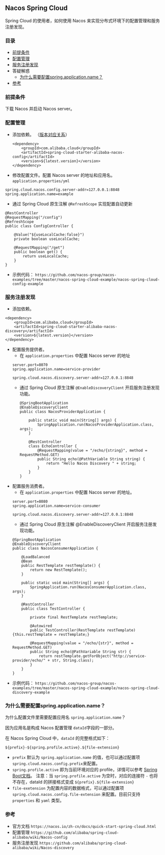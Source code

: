 ## Nacos Spring Cloud

Spring Cloud 的使用者，如何使用 Nacos 来实现分布式环境下的配置管理和服务注册发现。

### 目录
* [前提条件](#前提条件)
* [配置管理](#配置管理)
* [服务注册发现](#服务注册发现)
* 答疑解惑
    * [为什么需要配置spring.application.name？](#为什么需要配置spring.application.name？)
* [参考](#参考)


### 前提条件
下载 Nacos 并启动 Nacos server。

### 配置管理
* 添加依赖。 （[版本对应关系](../Spring/Spring-Cloud/Spring-Cloud-Version.md)）
    ```text
    <dependency>
        <groupId>com.alibaba.cloud</groupId>
        <artifactId>spring-cloud-starter-alibaba-nacos-config</artifactId>
        <version>${latest.version}</version>
    </dependency>
    ```
* 修改配置文件。配置 Nacos server 的地址和应用名。`application.properties/yml`
```text
spring.cloud.nacos.config.server-addr=127.0.0.1:8848
spring.application.name=example
```
* 通过 Spring Cloud 原生注解 `@RefreshScope` 实现配置自动更新
```text
@RestController
@RequestMapping("/config")
@RefreshScope
public class ConfigController {

    @Value("${useLocalCache:false}")
    private boolean useLocalCache;

    @RequestMapping("/get")
    public boolean get() {
        return useLocalCache;
    }
}
```
* 示例代码： `https://github.com/nacos-group/nacos-examples/tree/master/nacos-spring-cloud-example/nacos-spring-cloud-config-example`

### 服务注册发现
* 添加依赖。
```text
<dependency>
    <groupId>com.alibaba.cloud</groupId>
    <artifactId>spring-cloud-starter-alibaba-nacos-discovery</artifactId>
    <version>${latest.version}</version>
</dependency>
```
* 配置服务提供者。 
    * 在 `application.properties` 中配置 Nacos server 的地址
    ```text
    server.port=8070
    spring.application.name=service-provider
    
    spring.cloud.nacos.discovery.server-addr=127.0.0.1:8848
    ```
  * 通过 Spring Cloud 原生注解 `@EnableDiscoveryClient` 开启服务注册发现功能。
    ```text
    @SpringBootApplication
    @EnableDiscoveryClient
    public class NacosProviderApplication {
    
        public static void main(String[] args) {
            SpringApplication.run(NacosProviderApplication.class, args);
        }
    
        @RestController
        class EchoController {
            @RequestMapping(value = "/echo/{string}", method = RequestMethod.GET)
            public String echo(@PathVariable String string) {
                return "Hello Nacos Discovery " + string;
            }
        }
    }
    ```
* 配置服务消费者。
    * 在 `application.properties` 中配置 Nacos server 的地址。
    ```text
    server.port=8080
    spring.application.name=service-consumer
    
    spring.cloud.nacos.discovery.server-addr=127.0.0.1:8848
    ```
    * 通过 Spring Cloud 原生注解 @EnableDiscoveryClient 开启服务注册发现功能。
    ```text
    @SpringBootApplication
    @EnableDiscoveryClient
    public class NacosConsumerApplication {
    
        @LoadBalanced
        @Bean
        public RestTemplate restTemplate() {
            return new RestTemplate();
        }
    
        public static void main(String[] args) {
            SpringApplication.run(NacosConsumerApplication.class, args);
        }
    
        @RestController
        public class TestController {
    
            private final RestTemplate restTemplate;
    
            @Autowired
            public TestController(RestTemplate restTemplate) {this.restTemplate = restTemplate;}
    
            @RequestMapping(value = "/echo/{str}", method = RequestMethod.GET)
            public String echo(@PathVariable String str) {
                return restTemplate.getForObject("http://service-provider/echo/" + str, String.class);
            }
        }
    }
    ```
* 示例代码： `https://github.com/nacos-group/nacos-examples/tree/master/nacos-spring-cloud-example/nacos-spring-cloud-discovery-example`

### 为什么需要配置spring.application.name？
为什么配置文件里需要配置应用名 `spring.application.name`？

因为应用名是构成 Nacos 配置管理 `dataId`字段的一部分。

在 Nacos Spring Cloud 中，`dataId` 的完整格式如下：
```text
${prefix}-${spring.profile.active}.${file-extension}
``` 

* `prefix` 默认为 `spring.application.name` 的值，也可以通过配置项 `spring.cloud.nacos.config.prefix`来配置。
* `spring.profile.active` 即为当前环境对应的 profile，详情可以参考 [Spring Boot文档](https://docs.spring.io/spring-boot/docs/current/reference/html/spring-boot-features.html#boot-features-profiles)。 注意：当 `spring.profile.active` 为空时，对应的连接符 `-` 也将不存在，dataId 的拼接格式变成 `${prefix}.${file-extension}`
* `file-exetension` 为配置内容的数据格式，可以通过配置项 `spring.cloud.nacos.config.file-extension` 来配置。目前只支持 `properties` 和 `yaml` 类型。

### 参考
* 官方文档 `https://nacos.io/zh-cn/docs/quick-start-spring-cloud.html`
* 配置管理 `https://github.com/alibaba/spring-cloud-alibaba/wiki/Nacos-config`
* 服务注册发现 `https://github.com/alibaba/spring-cloud-alibaba/wiki/Nacos-discovery`
